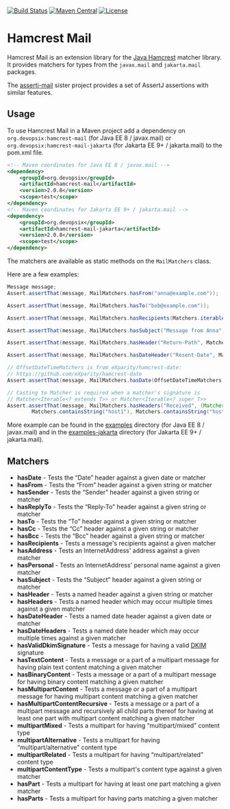 [![Build Status](https://img.shields.io/github/actions/workflow/status/devopsix/hamcrest-mail/build.yml)](https://github.com/devopsix/hamcrest-mail/actions?query=workflow%3ABuild)
[![Maven Central](https://img.shields.io/maven-central/v/org.devopsix/hamcrest-mail.svg?label=Maven%20Central)](https://search.maven.org/search?q=g:%22org.devopsix%22%20AND%20a:%22hamcrest-mail%22)
[![License](https://img.shields.io/github/license/devopsix/hamcrest-mail)](LICENSE.txt)

# Hamcrest Mail

Hamcrest Mail is an extension library for the [Java Hamcrest][] matcher library.
It provides matchers for types from the `javax.mail` and `jakarta.mail` packages.

The [assertj-mail][] sister project provides a set of AssertJ assertions with similar features.

## Usage
To use Hamcrest Mail in a Maven project add a dependency on `org.devopsix:hamcrest-mail` (for Java EE 8 / javax.mail) or `org.devopsix:hamcrest-mail-jakarta` (for Jakarta EE 9+ / jakarta.mail) to the pom.xml file.

```xml
<!-- Maven coordinates for Java EE 8 / javax.mail -->
<dependency>
    <groupId>org.devopsix</groupId>
    <artifactId>hamcrest-mail</artifactId>
    <version>2.0.8</version>
    <scope>test</scope>
</dependency>
<!-- Maven coordinates for Jakarta EE 9+ / jakarta.mail -->
<dependency>
    <groupId>org.devopsix</groupId>
    <artifactId>hamcrest-mail-jakarta</artifactId>
    <version>2.0.8</version>
    <scope>test</scope>
</dependency>
```

The matchers are available as static methods on the `MailMatchers` class.

Here are a few examples:

```java
Message message;
Assert.assertThat(message, MailMatchers.hasFrom("anna@example.com"));

Assert.assertThat(message, MailMatchers.hasTo("bob@example.com"));

Assert.assertThat(message, MailMatchers.hasRecipients(Matchers.iterableWithSize(1)));

Assert.assertThat(message, MailMatchers.hasSubject("Message from Anna"));

Assert.assertThat(message, MailMatchers.hasHeader("Return-Path", Matchers.notNullValue()));

Assert.assertThat(message, MailMatchers.hasDateHeader("Resent-Date", Matchers.isA(OffsetDateTime.class)));

// OffsetDateTimeMatchers is from eXparity/hamcrest-date:
// https://github.com/eXparity/hamcrest-date
Assert.assertThat(message, MailMatchers.hasDate(OffsetDateTimeMatchers.within(1, MINUTES, now())));

// Casting to Matcher is required when a matcher's signature is
// Matcher<Iterable<? extends T>> or Matcher<Iterable<? super T>>
Assert.assertThat(message, MailMatchers.hasHeaders("Received", (Matcher)Matchers.hasItems(
        Matchers.containsString("host1"), Matchers.containsString("host2"))));
```

More example can be found in the [examples](examples) directory (for Java EE 8 / javax.mail) and in the [examples-jakarta](examples-jakarta) directory (for Jakarta EE 9+ / jakarta.mail).

## Matchers

* __hasDate__ - Tests the “Date” header against a given date or matcher
* __hasFrom__ - Tests the “From” header against a given string or matcher 
* __hasSender__ - Tests the “Sender” header against a given string or matcher
* __hasReplyTo__ - Tests the “Reply-To” header against a given string or matcher
* __hasTo__ - Tests the “To” header against a given string or matcher
* __hasCc__ - Tests the “Cc” header against a given string or matcher
* __hasBcc__ - Tests the “Bcc” header against a given string or matcher
* __hasRecipients__ - Tests a message's recipients against a given matcher
* __hasAddress__ - Tests an InternetAddress' address against a given matcher
* __hasPersonal__ - Tests an InternetAddress' personal name against a given matcher
* __hasSubject__ - Tests the “Subject” header against a given string or matcher
* __hasHeader__ - Tests a named header against a given string or matcher
* __hasHeaders__ - Tests a named header which may occur multiple times against a given matcher
* __hasDateHeader__ - Tests a named date header against a given date or matcher
* __hasDateHeaders__ - Tests a named date header which may occur multiple times against a given matcher
* __hasValidDkimSignature__ - Tests a message for having a valid [DKIM][] signature
* __hasTextContent__ - Tests a message or a part of a multipart message for having plain text content matching a given matcher
* __hasBinaryContent__ - Tests a message or a part of a multipart message for having binary content matching a given matcher
* __hasMultipartContent__ - Tests a message or a part of a multipart message for having multipart content matching a given matcher
* __hasMultipartContentRecursive__ - Tests a message or a part of a multipart message and recursively all child parts thereof for having at least one part with multipart content matching a given matcher
* __multipartMixed__ - Tests a multipart for having “multipart/mixed” content type
* __multipartAlternative__ - Tests a multipart for having “multipart/alternative” content type
* __multipartRelated__ - Tests a multipart for having “multipart/related” content type
* __multipartContentType__ - Tests a multipart's content type against a given matcher
* __hasPart__ - Tests a multipart for having at least one part matching a given matcher
* __hasParts__ - Tests a multipart for having parts matching a given matcher

[Java Hamcrest]: http://github.com/hamcrest/JavaHamcrest
[DKIM]: https://tools.ietf.org/html/rfc4871
[assertj-mail]: https://github.com/devopsix/assertj-mail
